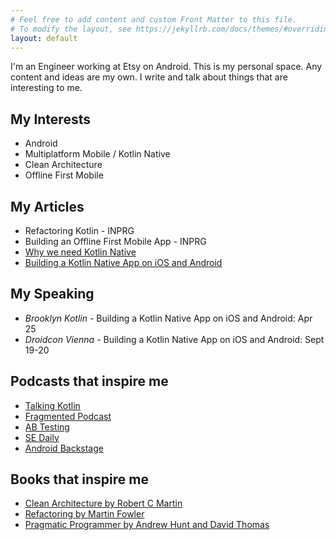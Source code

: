 ```yaml
---
# Feel free to add content and custom Front Matter to this file.
# To modify the layout, see https://jekyllrb.com/docs/themes/#overriding-theme-defaults
layout: default
---
```


I'm an Engineer working at Etsy on Android. This is my personal space. Any content and ideas are my own. I write and talk about things that are interesting to me.

## My Interests
- Android
- Multiplatform Mobile / Kotlin Native
- Clean Architecture
- Offline First Mobile

## My Articles
- Refactoring Kotlin - INPRG
- Building an Offline First Mobile App - INPRG
- [Why we need Kotlin Native](https://medium.com/android-things/why-we-need-kotlin-native-adacc03e988c)
- [Building a Kotlin Native App on iOS and Android](https://medium.com/android-things/building-a-kotlin-native-on-ios-android-6a6db9df5bef)

## My Speaking
- *Brooklyn Kotlin* - Building a Kotlin Native App on iOS and Android: Apr 25
- *Droidcon Vienna* - Building a Kotlin Native App on iOS and Android: Sept 19-20

## Podcasts that inspire me

- [Talking Kotlin](http://talkingkotlin.com/)
- [Fragmented Podcast](https://fragmentedpodcast.com/)
- [AB Testing](https://www.angryweasel.com/ABTesting/)
- [SE Daily](https://softwareengineeringdaily.com/)
- [Android Backstage](http://androidbackstage.blogspot.com/)

## Books that inspire me

- [Clean Architecture by Robert C Martin](https://www.amazon.com/Clean-Architecture-Craftsmans-Software-Structure/dp/0134494164)
- [Refactoring by Martin Fowler](https://martinfowler.com/books/refactoring.html)
- [Pragmatic Programmer by Andrew Hunt and David Thomas](https://pragprog.com/book/tpp/the-pragmatic-programmer)

